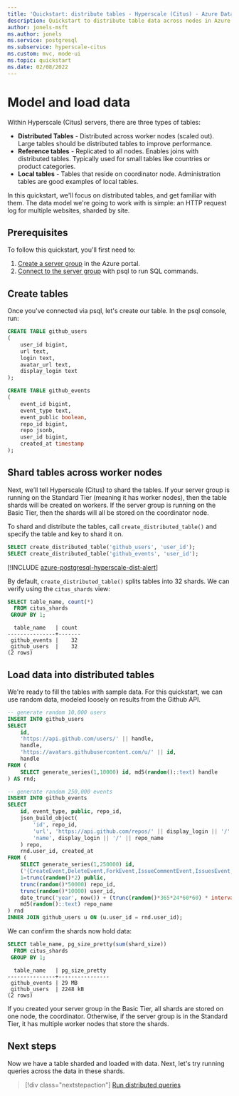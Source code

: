 ```yaml
---
title: 'Quickstart: distribute tables - Hyperscale (Citus) - Azure Database for PostgreSQL'
description: Quickstart to distribute table data across nodes in Azure Database for PostgreSQL - Hyperscale (Citus).
author: jonels-msft
ms.author: jonels
ms.service: postgresql
ms.subservice: hyperscale-citus
ms.custom: mvc, mode-ui
ms.topic: quickstart
ms.date: 02/08/2022
---
```


# Model and load data

Within Hyperscale (Citus) servers, there are three types of tables:

* **Distributed Tables** - Distributed across worker nodes (scaled out).
  Large tables should be distributed tables to improve performance.
* **Reference tables** - Replicated to all nodes. Enables joins with
  distributed tables. Typically used for small tables like countries or product
  categories.
* **Local tables** - Tables that reside on coordinator node. Administration
  tables are good examples of local tables.

In this quickstart, we'll focus on distributed tables, and get familiar with
them.  The data model we're going to work with is simple: an HTTP request log
for multiple websites, sharded by site.

## Prerequisites

To follow this quickstart, you'll first need to:

1. [Create a server group](quickstart-create-portal.md) in the Azure portal.
2. [Connect to the server group](quickstart-connect-psql.md) with psql to
   run SQL commands.

## Create tables

Once you've connected via psql, let's create our table. In the psql console,
run:

```sql
CREATE TABLE github_users
(
	user_id bigint,
	url text,
	login text,
	avatar_url text,
	display_login text
);

CREATE TABLE github_events
(
	event_id bigint,
	event_type text,
	event_public boolean,
	repo_id bigint,
	repo jsonb,
	user_id bigint,
	created_at timestamp
);
```

## Shard tables across worker nodes

Next, we’ll tell Hyperscale (Citus) to shard the tables. If your server group
is running on the Standard Tier (meaning it has worker nodes), then the table
shards will be created on workers. If the server group is running on the Basic
Tier, then the shards will all be stored on the coordinator node.

To shard and distribute the tables, call `create_distributed_table()` and
specify the table and key to shard it on.

```sql
SELECT create_distributed_table('github_users', 'user_id');
SELECT create_distributed_table('github_events', 'user_id');
```

[!INCLUDE [azure-postgresql-hyperscale-dist-alert](../../../includes/azure-postgresql-hyperscale-dist-alert.md)]

By default, `create_distributed_table()` splits tables into 32 shards.  We can
verify using the `citus_shards` view:

```sql
SELECT table_name, count(*)
  FROM citus_shards
 GROUP BY 1;
```

```
  table_name   | count
---------------+-------
 github_events |    32
 github_users  |    32
(2 rows)
```

## Load data into distributed tables

We're ready to fill the tables with sample data. For this quickstart, we can
use random data, modeled loosely on results from the Github API.

```sql
-- generate random 10,000 users
INSERT INTO github_users
SELECT
	id, 
	'https://api.github.com/users/' || handle,
	handle,
	'https://avatars.githubusercontent.com/u/' || id,
	handle
FROM (
	SELECT generate_series(1,10000) id, md5(random()::text) handle
) AS rnd;

-- generate random 250,000 events
INSERT INTO github_events
SELECT
	id, event_type, public, repo_id,
	json_build_object(
		'id', repo_id,
		'url', 'https://api.github.com/repos/' || display_login || '/' || repo_name,
		'name', display_login || '/' || repo_name
	) repo,
	rnd.user_id, created_at
FROM (
	SELECT generate_series(1,250000) id,
	('{CreateEvent,DeleteEvent,ForkEvent,IssueCommentEvent,IssuesEvent,MemberEvent,PullRequestEvent,PushEvent}'::text[])[ceil(random()*8)] event_type,
	1=trunc(random()*2) public,
	trunc(random()*50000) repo_id,
	trunc(random()*10000) user_id,
	date_trunc('year', now()) + (trunc(random()*365*24*60*60) * interval '1 second') created_at,
	md5(random()::text) repo_name
) rnd
INNER JOIN github_users u ON (u.user_id = rnd.user_id);
```

We can confirm the shards now hold data:

```sql
SELECT table_name, pg_size_pretty(sum(shard_size))
  FROM citus_shards
 GROUP BY 1;
```

```
  table_name   | pg_size_pretty
---------------+----------------
 github_events | 29 MB
 github_users  | 2248 kB
(2 rows)
```

If you created your server group in the Basic Tier, all shards are stored on
one node, the coordinator.  Otherwise, if the server group is in the Standard
Tier, it has multiple worker nodes that store the shards.

## Next steps

Now we have a table sharded and loaded with data. Next, let's try running
queries across the data in these shards.

> [!div class="nextstepaction"]
> [Run distributed queries](quickstart-run-queries.md)
